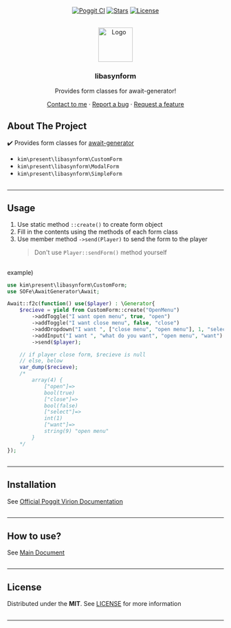 <!-- PROJECT BADGES -->
<div align="center">

[![Poggit CI][poggit-ci-badge]][poggit-ci-url]
[![Stars][stars-badge]][stars-url]
[![License][license-badge]][license-url]

</div>


<!-- PROJECT LOGO -->
<br />
<div align="center">
  <img src="https://raw.githubusercontent.com/presentkim-pm/libasynform/main/assets/icon.png" alt="Logo" width="80" height="80"/>
  <h3>libasynform</h3>
  <p align="center">
    Provides form classes for await-generator!

[Contact to me][author-discord] · [Report a bug][issues-url] · [Request a feature][issues-url]

  </p>
</div>


<!-- ABOUT THE PROJECT -->

## About The Project

:heavy_check_mark: Provides form classes for [await-generator](https://github.com/SOF3/await-generator)

- `kim\present\libasynform\CustomForm`
- `kim\present\libasynform\ModalForm`
- `kim\present\libasynform\SimpleForm`

##

-----

## Usage

1. Use static method `::create()` to create form object
2. Fill in the contents using the methods of each form class
3. Use member method `->send(Player)` to send the form to the player
   > Don't use `Player::sendForm()` method yourself

##

example)

````php
use kim\present\libasynform\CustomForm;
use SOFe\AwaitGenerator\Await;

Await::f2c(function() use($player) : \Generator{
    $recieve = yield from CustomForm::create("OpenMenu")
        ->addToggle("I want open menu", true, "open")
        ->addToggle("I want close menu", false, "close")
        ->addDropdown("I want ", ["close menu", "open menu"], 1, "select")
        ->addInput("I want ", "what do you want", "open menu", "want")
        ->send($player);

    // if player close form, $recieve is null
    // else, below
    var_dump($recieve);
    /*
        array(4) {
            ["open"]=>
            bool(true)
            ["close"]=>
            bool(false)
            ["select"]=>
            int(1)
            ["want"]=>
            string(9) "open menu"
        }
    */
});
````

##

-----

## Installation

See [Official Poggit Virion Documentation](https://github.com/poggit/support/blob/master/virion.md)

##

-----

## How to use?

See [Main Document](https://github.com/presentkim-pm/libasynform/blob/main/docs/README.md)

##

-----

## License

Distributed under the **MIT**. See [LICENSE][license-url] for more information

##

-----

[author-discord]: https://discordapp.com/users/345772340279508993

[poggit-ci-badge]: https://poggit.pmmp.io/ci.shield/presentkim-pm/libasynform/libasynform?style=for-the-badge

[poggit-version-badge]: https://poggit.pmmp.io/shield.api/libasynform?style=for-the-badge

[poggit-downloads-badge]: https://poggit.pmmp.io/shield.dl.total/libasynform?style=for-the-badge

[version-badge]: https://img.shields.io/github/v/release/presentkim-pm/libasynform?display_name=tag&style=for-the-badge&label=VERSION

[release-badge]: https://img.shields.io/github/downloads/presentkim-pm/libasynform/total?style=for-the-badge&label=GITHUB%20

[stars-badge]: https://img.shields.io/github/stars/presentkim-pm/libasynform.svg?style=for-the-badge

[license-badge]: https://img.shields.io/github/license/presentkim-pm/libasynform.svg?style=for-the-badge

[poggit-ci-url]: https://poggit.pmmp.io/ci/presentkim-pm/libasynform/libasynform

[poggit-release-url]: https://poggit.pmmp.io/p/libasynform

[stars-url]: https://github.com/presentkim-pm/libasynform/stargazers

[releases-url]: https://github.com/presentkim-pm/libasynform/releases

[issues-url]: https://github.com/presentkim-pm/libasynform/issues

[license-url]: https://github.com/presentkim-pm/libasynform/blob/main/LICENSE

[project-icon]: https://raw.githubusercontent.com/presentkim-pm/libasynform/main/assets/icon.png

[project-preview]: https://raw.githubusercontent.com/presentkim-pm/libasynform/main/assets/preview.gif
